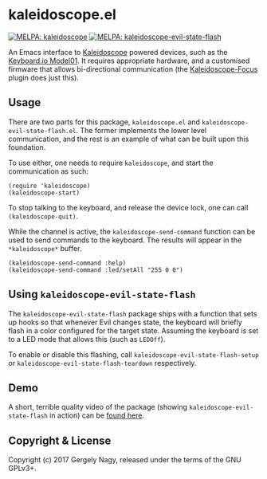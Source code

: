 kaleidoscope.el
===============

[![MELPA: kaleidoscope](https://melpa.org/packages/kaleidoscope-badge.svg)](https://melpa.org/#/kaleidoscope)
[![MELPA: kaleidoscope-evil-state-flash](https://melpa.org/packages/kaleidoscope-evil-state-flash-badge.svg)](https://melpa.org/#/kaleidoscope-evil-state-flash)

An Emacs interface to [Kaleidoscope][kaleidoscope] powered devices, such as
the [Keyboard.io Model01][kbdio:model01]. It requires appropriate hardware, and
a customised firmware that allows bi-directional communication
(the [Kaleidoscope-Focus][kaleidoscope:focus] plugin does just this).

 [kaleidoscope]: https://github.com/keyboardio/Kaleidoscope
 [kbdio:model01]: https://shop.keyboard.io/
 [kaleidoscope:focus]: https://github.com/keyboardio/Kaleidoscope-Focus

Usage
-----

There are two parts for this package, `kaleidoscope.el` and
`kaleidoscope-evil-state-flash.el`. The former implements the lower level
communication, and the rest is an example of what can be built upon this
foundation.

To use either, one needs to require `kaleidoscope`, and start the communication
as such:

```emacs-lisp
(require 'kaleidoscope)
(kaleidoscope-start)
```

To stop talking to the keyboard, and release the device lock, one can call
`(kaleidoscope-quit)`.

While the channel is active, the `kaleidoscope-send-command` function can be
used to send commands to the keyboard. The results will appear in the
`*kaleidoscope*` buffer.

```emacs-lisp
(kaleidoscope-send-command :help)
(kaleidoscope-send-command :led/setAll "255 0 0")
```

Using `kaleidoscope-evil-state-flash`
-------------------------------------

The `kaleidoscope-evil-state-flash` package ships with a function that sets up
hooks so that whenever Evil changes state, the keyboard will briefly flash in a
color configured for the target state. Assuming the keyboard is set to a LED
mode that allows this (such as `LEDOff`).

To enable or disable this flashing, call `kaleidoscope-evil-state-flash-setup`
or `kaleidoscope-evil-state-flash-teardown` respectively.

Demo
----

A short, terrible quality video of the package (showing
`kaleidoscope-evil-state-flash` in action) can be [found here][demo].

 [demo]: https://asylum.madhouse-project.org/assets/asylum/images/posts/keyboard-firmware-work/2017-08-01/kaleidoscope.el-demo.webm

Copyright & License
-------------------

Copyright (c) 2017 Gergely Nagy, released under the terms of the GNU GPLv3+.
